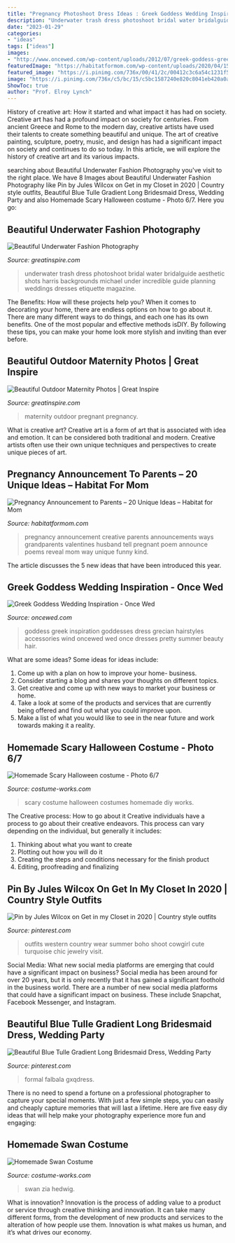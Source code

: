 ```yaml
---
title: "Pregnancy Photoshoot Dress Ideas : Greek Goddess Wedding Inspiration"
description: "Underwater trash dress photoshoot bridal water bridalguide aesthetic shots harris backgrounds michael under incredible guide planning weddings dresses etiquette magazine"
date: "2023-01-29"
categories:
- "ideas"
tags: ["ideas"]
images:
- "http://www.oncewed.com/wp-content/uploads/2012/07/greek-goddess-greek-goddesses-grecian-wedding-inspiration-grecian-wedding-dress-grecian-wedding-hairstyles-accessories.jpeg"
featuredImage: "https://habitatformom.com/wp-content/uploads/2020/04/15-pregnancy-announcement-ideas-parents-grandparents-4-min.jpg"
featured_image: "https://i.pinimg.com/736x/00/41/2c/00412c3c6a54c1231f52751fcd428029.jpg"
image: "https://i.pinimg.com/736x/c5/bc/15/c5bc1587240e820c8041eb420a0ad191.jpg"
ShowToc: true
author: "Prof. Elroy Lynch"
---
```



History of creative art: How it started and what impact it has had on society.
Creative art has had a profound impact on society for centuries. From ancient Greece and Rome to the modern day, creative artists have used their talents to create something beautiful and unique. The art of creative painting, sculpture, poetry, music, and design has had a significant impact on society and continues to do so today. In this article, we will explore the history of creative art and its various impacts.

	

		
searching about Beautiful Underwater Fashion Photography you've visit to the right place. We have 8 Images about Beautiful Underwater Fashion Photography like Pin by Jules Wilcox on Get in my Closet in 2020 | Country style outfits, Beautiful Blue Tulle Gradient Long Bridesmaid Dress, Wedding Party and also Homemade Scary Halloween costume - Photo 6/7. Here you go:
		
    
## Beautiful Underwater Fashion Photography

<img loading=lazy src="https://greatinspire.com/wp-content/uploads/2016/09/Beautiful-Underwater-Fashion-Photography-6.jpg" onerror="this.onerror=null;this.src='https://tse1.mm.bing.net/th?id=OIP.vfwjpH2jjXZosX4vSnh1qAHaLH&amp;pid=15.1';" alt="Beautiful Underwater Fashion Photography">

_Source: greatinspire.com_

>underwater trash dress photoshoot bridal water bridalguide aesthetic shots harris backgrounds michael under incredible guide planning weddings dresses etiquette magazine. 

	

The Benefits: How will these projects help you?
When it comes to decorating your home, there are endless options on how to go about it. There are many different ways to do things, and each one has its own benefits. One of the most popular and effective methods isDIY. By following these tips, you can make your home look more stylish and inviting than ever before.

    
## Beautiful Outdoor Maternity Photos | Great Inspire

<img loading=lazy src="http://greatinspire.com/wp-content/uploads/2016/05/Beautiful-Outdoor-Maternity-Photos-12.jpg" onerror="this.onerror=null;this.src='https://tse3.mm.bing.net/th?id=OIP._wHjgdBJwYCu_rxpvX80XAHaLH&amp;pid=15.1';" alt="Beautiful Outdoor Maternity Photos | Great Inspire">

_Source: greatinspire.com_

>maternity outdoor pregnant pregnancy. 

	

What is creative art?
Creative art is a form of art that is associated with idea and emotion. It can be considered both traditional and modern. Creative artists often use their own unique techniques and perspectives to create unique pieces of art.

    
## Pregnancy Announcement To Parents – 20 Unique Ideas – Habitat For Mom

<img loading=lazy src="https://habitatformom.com/wp-content/uploads/2020/04/15-pregnancy-announcement-ideas-parents-grandparents-4-min.jpg" onerror="this.onerror=null;this.src='https://tse2.mm.bing.net/th?id=OIP.1q88TM2XdC1Z8Jkje9OjsAAAAA&amp;pid=15.1';" alt="Pregnancy Announcement to Parents – 20 Unique Ideas – Habitat for Mom">

_Source: habitatformom.com_

>pregnancy announcement creative parents announcements ways grandparents valentines husband tell pregnant poem announce poems reveal mom way unique funny kind. 

	

The article discusses the 5 new ideas that have been introduced this year.

    
## Greek Goddess Wedding Inspiration - Once Wed

<img loading=lazy src="http://www.oncewed.com/wp-content/uploads/2012/07/greek-goddess-greek-goddesses-grecian-wedding-inspiration-grecian-wedding-dress-grecian-wedding-hairstyles-accessories.jpeg" onerror="this.onerror=null;this.src='https://tse2.mm.bing.net/th?id=OIP.jXAAgVf61XEmHMD-sCbUMAHaKH&amp;pid=15.1';" alt="Greek Goddess Wedding Inspiration - Once Wed">

_Source: oncewed.com_

>goddess greek inspiration goddesses dress grecian hairstyles accessories wind oncewed wed once dresses pretty summer beauty hair. 

	

What are some ideas?
Some ideas for ideas include:
1. Come up with a plan on how to improve your home- business. 
2. Consider starting a blog and shares your thoughts on different topics. 
3. Get creative and come up with new ways to market your business or home. 
4. Take a look at some of the products and services that are currently being offered and find out what you could improve upon. 
5. Make a list of what you would like to see in the near future and work towards making it a reality. 

    
## Homemade Scary Halloween Costume - Photo 6/7

<img loading=lazy src="http://photos.costume-works.com/full/scary5.jpg" onerror="this.onerror=null;this.src='https://tse3.mm.bing.net/th?id=OIP.13s569Qw9MrHlPMMoGz1IwHaJ3&amp;pid=15.1';" alt="Homemade Scary Halloween costume - Photo 6/7">

_Source: costume-works.com_

>scary costume halloween costumes homemade diy works. 

	

The Creative process: How to go about it
Creative individuals have a process to go about their creative endeavors. This process can vary depending on the individual, but generally it includes: 
1. Thinking about what you want to create 
2. Plotting out how you will do it 
3. Creating the steps and conditions necessary for the finish product 
4. Editing, proofreading and finalizing 

    
## Pin By Jules Wilcox On Get In My Closet In 2020 | Country Style Outfits

<img loading=lazy src="https://i.pinimg.com/736x/c5/bc/15/c5bc1587240e820c8041eb420a0ad191.jpg" onerror="this.onerror=null;this.src='https://tse1.mm.bing.net/th?id=OIP.hfjNt6DoUuWJbL3PQ6XiuAHaLC&amp;pid=15.1';" alt="Pin by Jules Wilcox on Get in my Closet in 2020 | Country style outfits">

_Source: pinterest.com_

>outfits western country wear summer boho shoot cowgirl cute turquoise chic jewelry visit. 

	

Social Media: What new social media platforms are emerging that could have a significant impact on business?
Social media has been around for over 20 years, but it is only recently that it has gained a significant foothold in the business world. There are a number of new social media platforms that could have a significant impact on business. These include Snapchat, Facebook Messenger, and Instagram.

    
## Beautiful Blue Tulle Gradient Long Bridesmaid Dress, Wedding Party

<img loading=lazy src="https://i.pinimg.com/736x/00/41/2c/00412c3c6a54c1231f52751fcd428029.jpg" onerror="this.onerror=null;this.src='https://tse3.mm.bing.net/th?id=OIP.12O3VYSfw82ugsJTN04V7wHaKB&amp;pid=15.1';" alt="Beautiful Blue Tulle Gradient Long Bridesmaid Dress, Wedding Party">

_Source: pinterest.com_

>formal falbala gxqdress. 

	

There is no need to spend a fortune on a professional photographer to capture your special moments. With just a few simple steps, you can easily and cheaply capture memories that will last a lifetime. Here are five easy diy ideas that will help make your photography experience more fun and engaging:

    
## Homemade Swan Costume

<img loading=lazy src="https://photos.costume-works.com/full/swan1.jpg" onerror="this.onerror=null;this.src='https://tse1.mm.bing.net/th?id=OIP.038vfJCkO743XCgQbmV2nAHaLq&amp;pid=15.1';" alt="Homemade Swan Costume">

_Source: costume-works.com_

>swan zia hedwig. 

	

What is innovation?
Innovation is the process of adding value to a product or service through creative thinking and innovation. It can take many different forms, from the development of new products and services to the alteration of how people use them. Innovation is what makes us human, and it’s what drives our economy.

